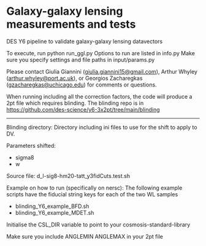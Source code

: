 # Galaxy-galaxy lensing measurements and tests
DES Y6 pipeline to validate galaxy-galaxy lensing datavectors

To execute, run python run_ggl.py
Options to run are listed in info.py
Make sure you specify settings and file paths in input/params.py

Please contact Giulia Giannini (giulia.giannini15@gmail.com), Arthur Whyley (arthur.whyley@port.ac.uk), or Georgios Zacharegkas (gzacharegkas@uchicago.edu) for comments or questions. 

When running including all the correction factors, the code will produce a 2pt file which requires blinding. 
The blinding repo is in https://github.com/des-science/y6-3x2pt/tree/main/blinding

------
Blinding directory:
Directory including ini files to use for the shift to apply to DV.

Parameters shifted:
- sigma8
- w

Source file:
d_l-sig8-hm20-tatt_y3fidCuts.test.sh

Example on how to run (specifically on nersc):
The following example scripts have the fiducial string keys for each of the two WL samples
- blinding_Y6_example_BFD.sh
- blinding_Y6_example_MDET.sh

Initialise the CSL_DIR variable to point to your cosmosis-standard-library

Make sure you include ANGLEMIN ANGLEMAX in your 2pt file
